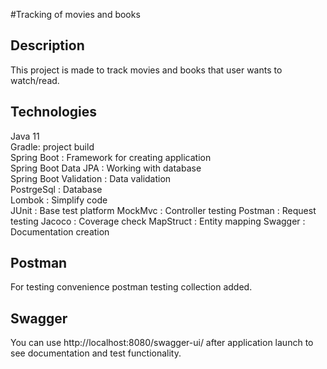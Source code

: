 #Tracking of movies and books

## Description
This project is made to track movies and books that user wants to watch/read.

## Technologies

Java 11  
Gradle: project build  
Spring Boot : Framework for creating application  
Spring Boot Data JPA : Working with database  
Spring Boot Validation : Data validation  
PostrgeSql : Database  
Lombok : Simplify code  
JUnit : Base test platform
MockMvc : Controller testing
Postman : Request testing
Jacoco : Coverage check
MapStruct : Entity mapping
Swagger : Documentation creation

## Postman

For testing convenience postman testing collection added.

## Swagger 

You can use http://localhost:8080/swagger-ui/ after application launch to see documentation and test functionality.



